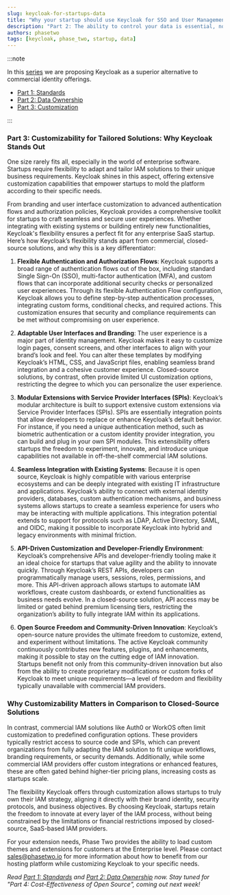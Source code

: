 ```yaml
---
slug: keycloak-for-startups-data
title: "Why your startup should use Keycloak for SSO and User Management - Part 2: Data"
description: "Part 2: The ability to control your data is essential, now and in the future."
authors: phasetwo
tags: [keycloak, phase_two, startup, data]
---
```


:::note

In this [series](./2024-10-18-keycloak-for-startups-overview.md) we are proposing Keycloak as a superior alternative to commercial identity offerings.

- [Part 1: Standards](./2024-10-21-keycloak-for-startups-standards.md)
- [Part 2: Data Ownership](./2024-10-21-keycloak-for-startups-data.md)
- [Part 3: Customization](./2024-11-04-keycloak-for-startups-customization.md)

:::

### Part 3: Customizability for Tailored Solutions: Why Keycloak Stands Out

One size rarely fits all, especially in the world of enterprise software. Startups require flexibility to adapt and tailor IAM solutions to their unique business requirements. Keycloak shines in this aspect, offering extensive customization capabilities that empower startups to mold the platform according to their specific needs.

From branding and user interface customization to advanced authentication flows and authorization policies, Keycloak provides a comprehensive toolkit for startups to craft seamless and secure user experiences. Whether integrating with existing systems or building entirely new functionalities, Keycloak's flexibility ensures a perfect fit for any enterprise SaaS startup. Here’s how Keycloak’s flexibility stands apart from commercial, closed-source solutions, and why this is a key differentiator:

1. **Flexible Authentication and Authorization Flows**: Keycloak supports a broad range of authentication flows out of the box, including standard Single Sign-On (SSO), multi-factor authentication (MFA), and custom flows that can incorporate additional security checks or personalized user experiences. Through its flexible Authentication Flow configuration, Keycloak allows you to define step-by-step authentication processes, integrating custom forms, conditional checks, and required actions. This customization ensures that security and compliance requirements can be met without compromising on user experience.

2. **Adaptable User Interfaces and Branding**: The user experience is a major part of identity management. Keycloak makes it easy to customize login pages, consent screens, and other interfaces to align with your brand’s look and feel. You can alter these templates by modifying Keycloak’s HTML, CSS, and JavaScript files, enabling seamless brand integration and a cohesive customer experience. Closed-source solutions, by contrast, often provide limited UI customization options, restricting the degree to which you can personalize the user experience.

3. **Modular Extensions with Service Provider Interfaces (SPIs)**: Keycloak’s modular architecture is built to support extensive custom extensions via Service Provider Interfaces (SPIs). SPIs are essentially integration points that allow developers to replace or enhance Keycloak’s default behavior. For instance, if you need a unique authentication method, such as biometric authentication or a custom identity provider integration, you can build and plug in your own SPI modules. This extensibility offers startups the freedom to experiment, innovate, and introduce unique capabilities not available in off-the-shelf commercial IAM solutions.

4. **Seamless Integration with Existing Systems**: Because it is open source, Keycloak is highly compatible with various enterprise ecosystems and can be deeply integrated with existing IT infrastructure and applications. Keycloak’s ability to connect with external identity providers, databases, custom authentication mechanisms, and business systems allows startups to create a seamless experience for users who may be interacting with multiple applications. This integration potential extends to support for protocols such as LDAP, Active Directory, SAML, and OIDC, making it possible to incorporate Keycloak into hybrid and legacy environments with minimal friction.

5. **API-Driven Customization and Developer-Friendly Environment**: Keycloak’s comprehensive APIs and developer-friendly tooling make it an ideal choice for startups that value agility and the ability to innovate quickly. Through Keycloak’s REST APIs, developers can programmatically manage users, sessions, roles, permissions, and more. This API-driven approach allows startups to automate IAM workflows, create custom dashboards, or extend functionalities as business needs evolve. In a closed-source solution, API access may be limited or gated behind premium licensing tiers, restricting the organization’s ability to fully integrate IAM within its applications.

6. **Open Source Freedom and Community-Driven Innovation**: Keycloak’s open-source nature provides the ultimate freedom to customize, extend, and experiment without limitations. The active Keycloak community continuously contributes new features, plugins, and enhancements, making it possible to stay on the cutting edge of IAM innovation. Startups benefit not only from this community-driven innovation but also from the ability to create proprietary modifications or custom forks of Keycloak to meet unique requirements—a level of freedom and flexibility typically unavailable with commercial IAM providers.

### Why Customizability Matters in Comparison to Closed-Source Solutions

In contrast, commercial IAM solutions like Auth0 or WorkOS often limit customization to predefined configuration options. These providers typically restrict access to source code and SPIs, which can prevent organizations from fully adapting the IAM solution to fit unique workflows, branding requirements, or security demands. Additionally, while some commercial IAM providers offer custom integrations or enhanced features, these are often gated behind higher-tier pricing plans, increasing costs as startups scale.

The flexibility Keycloak offers through customization allows startups to truly own their IAM strategy, aligning it directly with their brand identity, security protocols, and business objectives. By choosing Keycloak, startups retain the freedom to innovate at every layer of the IAM process, without being constrained by the limitations or financial restrictions imposed by closed-source, SaaS-based IAM providers.

For your extension needs, Phase Two provides the ability to load custom themes and extensions for customers at the Enterprise level. Please contact [sales@phasetwo.io](mailto:sales@phasetwo.io) for more information about how to benefit from our hosting platform while customizing Keycloak to your specific needs.

_Read [Part 1: Standards](./2024-10-21-keycloak-for-startups-standards.md) and [Part 2: Data Ownership](./2024-10-21-keycloak-for-startups-data.md) now. Stay tuned for "Part 4: Cost-Effectiveness of Open Source", coming out next week!_

